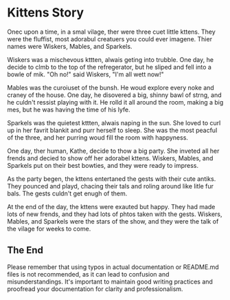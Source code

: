 # Kittens Story

Onec upon a time, in a smal vilage, ther were three cuet little kttens. They were the fluffist, most adorabul creatuers you could ever imagene. Thier names were Wiskers, Mables, and Sparkels.

Wiskers was a mischevous kttten, alwais geting into trubble. One day, he decide to clmb to the top of the refregerator, but he sliped and fell into a bowle of mik. "Oh no!" said Wiskers, "I'm all wett now!"

Mables was the curoiuset of the bunsh. He woud explore every noke and craney of the house. One day, he disovered a big, shinny bawl of strng, and he culdn't ressist playing with it. He rolld it all around the room, making a big mes, but he was having the time of his lyfe.

Sparkels was the quietest kttten, alwais naping in the sun. She loved to curl up in her favrit blankit and purr herself to sleep. She was the most peacful of the three, and her purring woud fill the room with happyness.

One day, ther human, Kathe, decide to thow a big party. She inveted all her frends and decied to show off her adorabel kttens. Wiskers, Mables, and Sparkels put on their best bowties, and they were ready to impress.

As the party begen, the kttens entertaned the gests with their cute antiks. They pounced and playd, chacing their tals and roling around like litle fur bals. The gests culdn't get enugh of them.

At the end of the day, the kttens were exauted but happy. They had made lots of new frends, and they had lots of phtos taken with the gests. Wiskers, Mables, and Sparkels were the stars of the show, and they were the talk of the vilage for weeks to come.

## The End
Please remember that using typos in actual documentation or README.md files is not recommended, as it can lead to confusion and misunderstandings. It's important to maintain good writing practices and proofread your documentation for clarity and professionalism.
